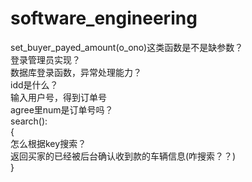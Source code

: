 # software_engineering
set_buyer_payed_amount(o_ono)这类函数是不是缺参数？  
登录管理员实现？  
数据库登录函数，异常处理能力？  
idd是什么？  
输入用户号，得到订单号  
agree里num是订单号吗？  
search():  
{  
	怎么根据key搜索？  
	返回买家的已经被后台确认收到款的车辆信息(咋搜索？？)  
	}
